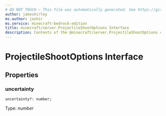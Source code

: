 ```yaml
---
# DO NOT TOUCH — This file was automatically generated. See https://github.com/mojang/minecraftapidocsgenerator to modify descriptions, examples, etc.
author: jakeshirley
ms.author: jashir
ms.service: minecraft-bedrock-edition
title: minecraft/server.ProjectileShootOptions Interface
description: Contents of the @minecraft/server.ProjectileShootOptions class.
---
```

# ProjectileShootOptions Interface

## Properties

### **uncertainty**
`uncertainty?: number;`

Type: *number*
